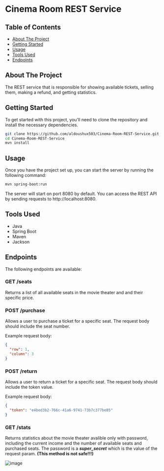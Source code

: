 # Cinema Room REST Service



## Table of Contents
* [About The Project](#about-the-project)
* [Getting Started](#getting-started)
* [Usage](#usage)
* [Tools Used](#tools-used)
* [Endpoints](#endpoints)

## About The Project
The REST service that is responsible for showing available tickets, selling them, making a refund, and getting statistics.

## Getting Started
To get started with this project, you'll need to clone the repository and install the necessary dependencies.

```bash
git clone https://github.com/aldoushux503/Cinema-Room-REST-Service.git
cd Cinema-Room-REST-Service
mvn install
```

## Usage
Once you have the project set up, you can start the server by running the following command:
```bash
mvn spring-boot:run
```
The server will start on port 8080 by default. You can access the REST API by sending requests to http://localhost:8080.

## Tools Used
* Java
* Spring Boot
* Maven
* Jackson

## Endpoints
The following endpoints are available:

### GET /seats
Returns a list of all available seats in the movie theater and and their specific price.

### POST /purchase
Allows a user to purchase a ticket for a specific seat. The request body should include the seat number.

Example request body:
```json
{
  "row": 1,
  "column": 3
}
```

### POST /return
Allows a user to return a ticket for a specific seat. The request body should include the token value.

Example request body:
```json
{
  "token": "e4bed3b2-766c-41a6-9741-73b7c377be85"
}
```

### GET /stats
Returns statistics about the movie theater avalible only with password, including the current income and the number of available seats and purchased seats.
The password is a ***super_secret*** which is the value of the request param. **(This method is not safe!!!)**

![image](https://user-images.githubusercontent.com/55160026/228284222-56909fba-dcda-4cc1-9d1a-9028b453bd03.png)

